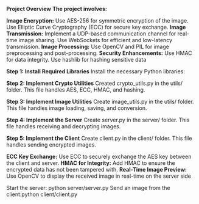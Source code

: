 **Project Overview**
**The project involves:**

**Image Encryption:**
Use AES-256 for symmetric encryption of the image.
Use Elliptic Curve Cryptography (ECC) for secure key exchange.
**Image Transmission:**
Implement a UDP-based communication channel for real-time image sharing.
Use WebSockets for efficient and low-latency transmission.
**Image Processing:**
Use OpenCV and PIL for image preprocessing and post-processing.
**Security Enhancements:**
Use HMAC for data integrity.
Use hashlib for hashing sensitive data

**Step 1: Install Required Libraries**
Install the necessary Python libraries:

**Step 2: Implement Crypto Utilities**
Created crypto_utils.py in the utils/ folder. This file handles AES, ECC, HMAC, and hashing.

**Step 3: Implement Image Utilities**
Create image_utils.py in the utils/ folder. This file handles image loading, saving, and conversion.

**Step 4: Implement the Server**
Create server.py in the server/ folder. This file handles receiving and decrypting images.

**Step 5: Implement the Client**
Create client.py in the client/ folder. This file handles sending encrypted images.

**ECC Key Exchange:**
Use ECC to securely exchange the AES key between the client and server.
**HMAC for Integrity:**
Add HMAC to ensure the encrypted data has not been tampered with.
**Real-Time Image Preview:**
Use OpenCV to display the received image in real-time on the server side

Start the server: python server/server.py
Send an image from the client:python client/client.py

